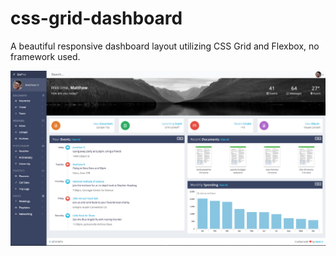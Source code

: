 # css-grid-dashboard

A beautiful responsive dashboard layout utilizing CSS Grid and Flexbox, no framework used. 

![Dashboard Screenshot](/img/dashboard-main-shot.png?raw=true "Dashboard Screenshot")
